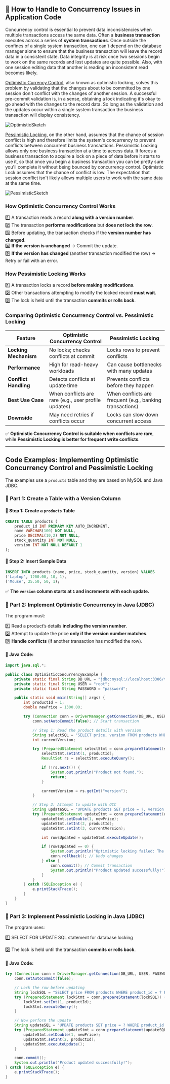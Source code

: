 ## **📖 How to Handle to Concurrency Issues in Application Code**

Concurrency control is essential to prevent data inconsistencies when multiple transactions access the same data. Often a **business transaction** executes across a series of **system transactions**. Once outside the confines of a single system transaction, one can't depend on the database manager alone to ensure that the business transaction will leave the record data in a consistent state. Data integrity is at risk once two sessions begin to work on the same records and lost updates are quite possible. Also, with one session editing data that another is reading an inconsistent read becomes likely.

[Optimistic Currency Control](https://martinfowler.com/eaaCatalog/optimisticOfflineLock.html), also known as optimistic locking, solves this problem by validating that the changes about to be committed by one session don't conflict with the changes of another session. A successful pre-commit validation is, in a sense, obtaining a lock indicating it's okay to go ahead with the changes to the record data. So long as the validation and the updates occur within a single system transaction the business transaction will display consistency.

![OptimisticSketch](img/OptimisticSketch.gif)

[Pessimistic Locking](https://martinfowler.com/eaaCatalog/pessimisticOfflineLock.html), on the other hand, assumes that the chance of session conflict is high and therefore limits the system's concurrency to prevent conflicts between concurrent business transactions. Pessimistic Locking allows only one business transaction at a time to access data. It forces a business transaction to acquire a lock on a piece of data before it starts to use it, so that once you begin a business transaction you can be pretty sure you'll complete it without being bounced by concurrency control. Optimistic Lock assumes that the chance of conflict is low. The expectation that session conflict isn't likely allows multiple users to work with the same data at the same time.

![PessimisticSketch](img/PessimisticSketch.gif)

### **How Optimistic Concurrency Control Works**

1️⃣ A transaction reads a record **along with a version number**.  
2️⃣ The transaction **performs modifications** but **does not lock the row**.  
3️⃣ Before updating, the transaction checks if the **version number has changed**.  
4️⃣ **If the version is unchanged** → Commit the update.  
5️⃣ **If the version has changed** (another transaction modified the row) → Retry or fail with an error.

### **How Pessimistic Locking Works**

1️⃣ A transaction locks a record **before making modifications**.  
2️⃣ Other transactions attempting to modify the locked record **must wait**.  
3️⃣ The lock is held until the transaction **commits or rolls back**.

### **Comparing Optimistic Concurrency Control vs. Pessimistic Locking**

| Feature               | Optimistic Concurrency Control                       | Pessimistic Locking                                      |
| --------------------- | ---------------------------------------------------- | -------------------------------------------------------- |
| **Locking Mechanism** | No locks; checks conflicts at commit                 | Locks rows to prevent conflicts                          |
| **Performance**       | High for read-heavy workloads                        | Can cause bottlenecks with many updates                  |
| **Conflict Handling** | Detects conflicts at update time                     | Prevents conflicts before they happen                    |
| **Best Use Case**     | When conflicts are rare (e.g., user profile updates) | When conflicts are frequent (e.g., banking transactions) |
| **Downside**          | May need retries if conflicts occur                  | Locks can slow down concurrent access                    |

✅ **Optimistic Concurrency Control is suitable when conflicts are rare**, while **Pessimistic Locking is better for frequent write conflicts**.

---

## **Code Examples: Implementing Optimistic Concurrency Control and Pessimistic Locking**

The examples use a `products` table and they are based on MySQL and Java JDBC.

### **📌 Part 1: Create a Table with a Version Column**

#### **🔹 Step 1: Create a `products` Table**

```sql
CREATE TABLE products (
    product_id INT PRIMARY KEY AUTO_INCREMENT,
    name VARCHAR(100) NOT NULL,
    price DECIMAL(10,2) NOT NULL,
    stock_quantity INT NOT NULL,
    version INT NOT NULL DEFAULT 1
);
```

#### **🔹 Step 2: Insert Sample Data**

```sql
INSERT INTO products (name, price, stock_quantity, version) VALUES
('Laptop', 1200.00, 10, 1),
('Mouse', 25.50, 50, 1);
```

✅ **The `version` column starts at `1` and increments with each update.**

### **📌 Part 2: Implement Optimistic Concurrency in Java (JDBC)**

The program must:

1️⃣ Read a product’s details **including the version number**.  
2️⃣ Attempt to update the price **only if the version number matches**.  
3️⃣ **Handle conflicts** (if another transaction has modified the row).

#### **🔹 Java Code:**

```java
import java.sql.*;

public class OptimisticConcurrencyExample {
    private static final String DB_URL = "jdbc:mysql://localhost:3306/testdb";
    private static final String USER = "root";
    private static final String PASSWORD = "password";

    public static void main(String[] args) {
        int productId = 1;
        double newPrice = 1300.00;

        try (Connection conn = DriverManager.getConnection(DB_URL, USER, PASSWORD)) {
            conn.setAutoCommit(false); // Start transaction

            // Step 1: Read the product details with version
            String selectSQL = "SELECT price, version FROM products WHERE product_id = ?";
            int currentVersion;

            try (PreparedStatement selectStmt = conn.prepareStatement(selectSQL)) {
                selectStmt.setInt(1, productId);
                ResultSet rs = selectStmt.executeQuery();

                if (!rs.next()) {
                    System.out.println("Product not found.");
                    return;
                }

                currentVersion = rs.getInt("version");
            }

            // Step 2: Attempt to update with OCC
            String updateSQL = "UPDATE products SET price = ?, version = version + 1 WHERE product_id = ? AND version = ?";
            try (PreparedStatement updateStmt = conn.prepareStatement(updateSQL)) {
                updateStmt.setDouble(1, newPrice);
                updateStmt.setInt(2, productId);
                updateStmt.setInt(3, currentVersion);

                int rowsUpdated = updateStmt.executeUpdate();

                if (rowsUpdated == 0) {
                    System.out.println("Optimistic locking failed: The product was modified by another transaction.");
                    conn.rollback(); // Undo changes
                } else {
                    conn.commit(); // Commit transaction
                    System.out.println("Product updated successfully!");
                }
            }
        } catch (SQLException e) {
            e.printStackTrace();
        }
    }
}
```

### **📌 Part 3: Implement Pessimistic Locking in Java (JDBC)**

The program uses:

1️⃣ SELECT FOR UPDATE SQL statement for database locking

2️⃣ The lock is held until the transaction **commits or rolls back**.

#### **🔹 Java Code:**

```java
try (Connection conn = DriverManager.getConnection(DB_URL, USER, PASSWORD)) {
    conn.setAutoCommit(false);

    // Lock the row before updating
    String lockSQL = "SELECT price FROM products WHERE product_id = ? FOR UPDATE";
    try (PreparedStatement lockStmt = conn.prepareStatement(lockSQL)) {
        lockStmt.setInt(1, productId);
        lockStmt.executeQuery();
    }

    // Now perform the update
    String updateSQL = "UPDATE products SET price = ? WHERE product_id = ?";
    try (PreparedStatement updateStmt = conn.prepareStatement(updateSQL)) {
        updateStmt.setDouble(1, newPrice);
        updateStmt.setInt(2, productId);
        updateStmt.executeUpdate();
    }

    conn.commit();
    System.out.println("Product updated successfully!");
} catch (SQLException e) {
    e.printStackTrace();
}
```
